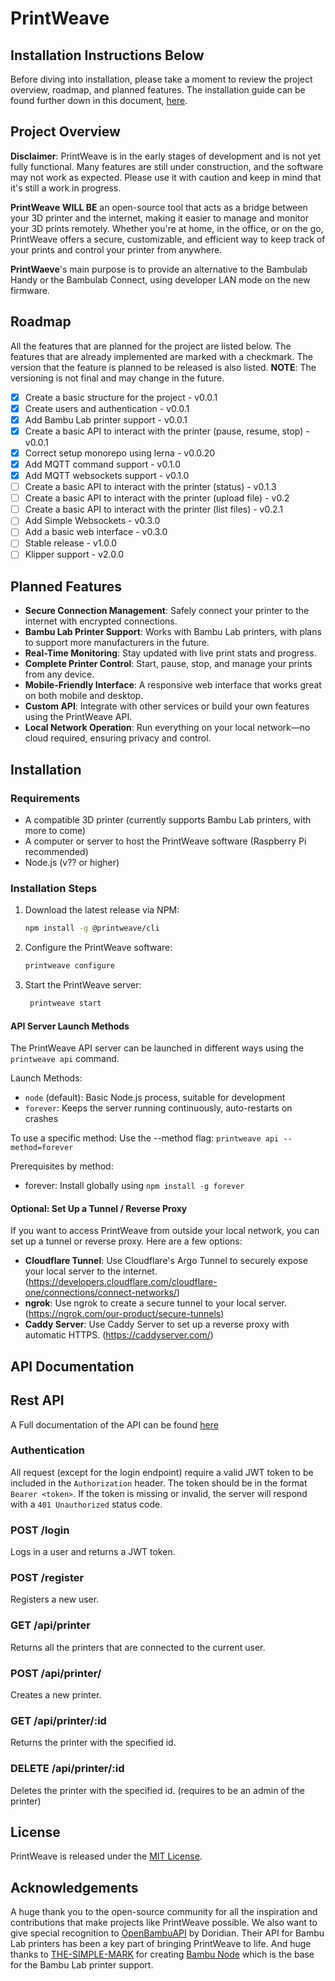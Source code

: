 
# PrintWeave

## Installation Instructions Below

Before diving into installation, please take a moment to review the project overview, roadmap, and planned features. The installation guide can be found further down in this document, [here](#installation).

## Project Overview

**Disclaimer**: PrintWeave is in the early stages of development and is not yet fully functional. Many features are still under construction, and the software may not work as expected. Please use it with caution and keep in mind that it's still a work in progress.

**PrintWeave** **WILL BE** an open-source tool that acts as a bridge between your 3D printer and the internet, making it easier to manage and monitor your 3D prints remotely. Whether you're at home, in the office, or on the go, PrintWeave offers a secure, customizable, and efficient way to keep track of your prints and control your printer from anywhere.

**PrintWaeve**'s main purpose is to provide an alternative to the Bambulab Handy or the Bambulab Connect, using developer LAN mode on the new firmware.

## Roadmap 
All the features that are planned for the project are listed below. The features that are already implemented are marked with a checkmark. The version that the feature is planned to be released is also listed.
**NOTE**: The versioning is not final and may change in the future.
- [x] Create a basic structure for the project - v0.0.1
- [x] Create users and authentication - v0.0.1
- [x] Add Bambu Lab printer support - v0.0.1
- [x] Create a basic API to interact with the printer (pause, resume, stop) - v0.0.1
- [x] Correct setup monorepo using lerna - v0.0.20
- [x] Add MQTT command support - v0.1.0
- [x] Add MQTT websockets support - v0.1.0
- [ ] Create a basic API to interact with the printer (status) - v0.1.3
- [ ] Create a basic API to interact with the printer (upload file) - v0.2
- [ ] Create a basic API to interact with the printer (list files) - v0.2.1
- [ ] Add Simple Websockets - v0.3.0
- [ ] Add a basic web interface - v0.3.0
- [ ] Stable release - v1.0.0
- [ ] Klipper support - v2.0.0

## Planned Features
- **Secure Connection Management**: Safely connect your printer to the internet with encrypted connections.
- **Bambu Lab Printer Support**: Works with Bambu Lab printers, with plans to support more manufacturers in the future.
- **Real-Time Monitoring**: Stay updated with live print stats and progress.
- **Complete Printer Control**: Start, pause, stop, and manage your prints from any device.
- **Mobile-Friendly Interface**: A responsive web interface that works great on both mobile and desktop.
- **Custom API**: Integrate with other services or build your own features using the PrintWeave API.
- **Local Network Operation**: Run everything on your local network—no cloud required, ensuring privacy and control.

## Installation

### Requirements

- A compatible 3D printer (currently supports Bambu Lab printers, with more to come)
- A computer or server to host the PrintWeave software (Raspberry Pi recommended)
- Node.js (v?? or higher)

### Installation Steps

1. Download the latest release via NPM:
   ```bash
   npm install -g @printweave/cli
   ```
   
2. Configure the PrintWeave software:
   ```bash
   printweave configure
   ```
   
3. Start the PrintWeave server:
   ```bash
    printweave start
    ```
   
#### API Server Launch Methods

The PrintWeave API server can be launched in different ways using the `printweave api` command. 

Launch Methods:

- `node` (default): Basic Node.js process, suitable for development
- `forever`: Keeps the server running continuously, auto-restarts on crashes

To use a specific method:
Use the --method flag: `printweave api --method=forever`

Prerequisites by method:
- forever: Install globally using `npm install -g forever`


#### Optional: Set Up a Tunnel / Reverse Proxy

If you want to access PrintWeave from outside your local network, you can set up a tunnel or reverse proxy. Here are a few options:

- **Cloudflare Tunnel**: Use Cloudflare's Argo Tunnel to securely expose your local server to the internet. (https://developers.cloudflare.com/cloudflare-one/connections/connect-networks/)
- **ngrok**: Use ngrok to create a secure tunnel to your local server. (https://ngrok.com/our-product/secure-tunnels)
- **Caddy Server**: Use Caddy Server to set up a reverse proxy with automatic HTTPS. (https://caddyserver.com/)

## API Documentation

## Rest API
A Full documentation of the API can be found [here](api.md)
### Authentication
All request (except for the login endpoint) require a valid JWT token to be included in the `Authorization` header. The token should be in the format `Bearer <token>`. If the token is missing or invalid, the server will respond with a `401 Unauthorized` status code.
### POST /login
Logs in a user and returns a JWT token.

### POST /register
Registers a new user.

### GET /api/printer
Returns all the printers that are connected to the current user.

### POST /api/printer/
Creates a new printer.

### GET /api/printer/:id
Returns the printer with the specified id.

### DELETE /api/printer/:id
Deletes the printer with the specified id. (requires to be an admin of the printer)


## License

PrintWeave is released under the [MIT License](LICENSE).

## Acknowledgements

A huge thank you to the open-source community for all the inspiration and contributions that make projects like PrintWeave possible. We also want to give special recognition to [OpenBambuAPI](https://github.com/Doridian/OpenBambuAPI) by Doridian. Their API for Bambu Lab printers has been a key part of bringing PrintWeave to life.
And huge thanks to [THE-SIMPLE-MARK](https://github.com/THE-SIMPLE-MARK) for creating [Bambu Node](https://github.com/THE-SIMPLE-MARK/bambu-node) which is the base for the Bambu Lab printer support.
